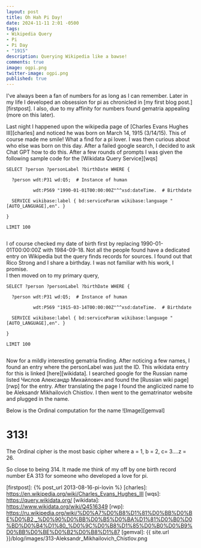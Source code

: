 ```yaml
---
layout: post
title: Oh Hah Pi Day!
date: 2024-11-11 2:01 -0500
tags:
- Wikipedia Query
- Pi
- Pi Day
- "1915"
description: Querying Wikipedia like a bawse!
comments: true
image: ogpi.png
twitter-image: ogpi.png
published: true
---
```


I've always been a fan of numbers for as long as I can remember. Later in my life I developed an obsession for pi
as chronicled in [my first blog post.][firstpost]. I also, due to my affinity for numbers found gematria appealing (more on this later).

Last night I happened upon the wikipedia page of [Charles Evans Hughes III][charles] and noticed he was born on March 14, 1915 (3/14/15). This of course made me smile! What a find for a pi lover. I was then curious about who else was born on this day. After a failed google search, I decided to ask Chat GPT how to do this. After a few rounds of prompts I was given the following sample code for the [Wikidata Query Service][wqs]

<div class="overflow-y-auto p-4" dir="ltr"><code class="!whitespace-pre hljs language-sparql">SELECT ?person ?personLabel ?birthDate WHERE { <br>
  ?person wdt:P31 wd:Q5;  # Instance of human<br>
          wdt:P569 "1990-01-01T00:00:00Z"^^xsd:dateTime.  # Birthdate<br>
  SERVICE wikibase:label { bd:serviceParam wikibase:language "[AUTO_LANGUAGE],en". }<br>
}<br>
LIMIT 100<br>
</code></div>

I of course checked my date of birth first by replacing 1990-01-01T00:00:00Z with 1984-09-18. Not all the people found have a dedicated entry on Wikipedia but the query finds records for sources. I found out that Rico Strong and I share a birthday. I was not familiar with his work, I promise.
<br>
I then moved on to my primary query,

<div class="overflow-y-auto p-4" dir="ltr"><code class="!whitespace-pre hljs language-sparql">SELECT ?person ?personLabel ?birthDate WHERE { <br>
  ?person wdt:P31 wd:Q5;  # Instance of human<br>
          wdt:P569 "1915-03-14T00:00:00Z"^^xsd:dateTime.  # Birthdate<br>
  SERVICE wikibase:label { bd:serviceParam wikibase:language "[AUTO_LANGUAGE],en". }<br>
}<br>
LIMIT 100<br>
</code></div>

Now for a mildly interesting gematria finding. After noticing a few names, I found an entry where the personLabel was just the ID.
This wikidata entry for this is linked [here][wikidata]. I searched google for the Russian name listed Числов Александр Михайлович and found the [Russian wiki page][rwp] for the entry. After translating the page I found the anglicized name to be Aleksandr Mikhailovich Chistlov. I then went to the gematrinator website and plugged in the name.

Below is the Ordinal computation for the name
![Image][gemval]


# 313!
The Ordinal cipher is the most basic cipher where a = 1, b = 2, c= 3....z = 26.

So close to being 314. It made me think of my off by one birth record number EA 313 for someone who developed a love for pi.

[firstpost]: {% post_url 2013-08-16-pi-lovin %}
[charles]: https://en.wikipedia.org/wiki/Charles_Evans_Hughes_III
[wqs]: https://query.wikidata.org/
[wikidata]: https://www.wikidata.org/wiki/Q4516349
[rwp]: https://ru.wikipedia.org/wiki/%D0%A7%D0%B8%D1%81%D0%BB%D0%BE%D0%B2,_%D0%90%D0%BB%D0%B5%D0%BA%D1%81%D0%B0%D0%BD%D0%B4%D1%80_%D0%9C%D0%B8%D1%85%D0%B0%D0%B9%D0%BB%D0%BE%D0%B2%D0%B8%D1%87
[gemval]: {{ site.url }}/blog/images/313-Aleksandr_Mikhailovich_Chistlov.png

